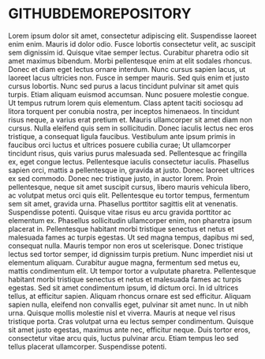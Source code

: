 # GITHUBDEMOREPOSITORY
Lorem ipsum dolor sit amet, consectetur adipiscing elit. Suspendisse laoreet enim enim. Mauris id dolor odio. Fusce lobortis consectetur velit, ac suscipit sem dignissim id. Quisque vitae semper lectus. Curabitur pharetra odio sit amet maximus bibendum. Morbi pellentesque enim at elit sodales rhoncus. Donec et diam eget lectus ornare interdum. Nunc cursus sapien lacus, ut laoreet lacus ultricies non.  Fusce in semper mauris. Sed quis enim et justo cursus lobortis. Nunc sed purus a lacus tincidunt pulvinar sit amet quis turpis. Etiam aliquam euismod accumsan. Nunc posuere molestie congue. Ut tempus rutrum lorem quis elementum. Class aptent taciti sociosqu ad litora torquent per conubia nostra, per inceptos himenaeos. In tincidunt risus neque, a varius erat pretium et. Mauris ullamcorper sit amet diam non cursus. Nulla eleifend quis sem in sollicitudin. Donec iaculis lectus nec eros tristique, a consequat ligula faucibus. Vestibulum ante ipsum primis in faucibus orci luctus et ultrices posuere cubilia curae; Ut ullamcorper tincidunt risus, quis varius purus malesuada sed. Pellentesque ac fringilla ex, eget congue lectus. Pellentesque iaculis consectetur iaculis.  Phasellus sapien orci, mattis a pellentesque in, gravida at justo. Donec laoreet ultrices ex sed commodo. Donec nec tristique justo, in auctor lorem. Proin pellentesque, neque sit amet suscipit cursus, libero mauris vehicula libero, ac volutpat metus orci quis elit. Pellentesque eu tortor tempus, fermentum sem sit amet, gravida urna. Phasellus porttitor sagittis elit at venenatis. Suspendisse potenti. Quisque vitae risus eu arcu gravida porttitor ac elementum ex. Phasellus sollicitudin ullamcorper enim, non pharetra ipsum placerat in.  Pellentesque habitant morbi tristique senectus et netus et malesuada fames ac turpis egestas. Ut sed magna tempus, dapibus mi sed, consequat nulla. Mauris tempor non eros ut scelerisque. Donec tristique lectus sed tortor semper, id dignissim turpis pretium. Nunc imperdiet nisi ut elementum aliquam. Curabitur augue magna, fermentum sed metus eu, mattis condimentum elit. Ut tempor tortor a vulputate pharetra. Pellentesque habitant morbi tristique senectus et netus et malesuada fames ac turpis egestas.  Sed sit amet condimentum ipsum, id dictum orci. In id ultrices tellus, at efficitur sapien. Aliquam rhoncus ornare est sed efficitur. Aliquam sapien nulla, eleifend non convallis eget, pulvinar sit amet nunc. In ut nibh urna. Quisque mollis molestie nisl et viverra. Mauris at neque vel risus tristique porta. Cras volutpat urna eu lectus semper condimentum. Quisque sit amet justo egestas, maximus ante nec, efficitur neque. Duis tortor eros, consectetur vitae arcu quis, luctus pulvinar arcu. Etiam tempus leo sed tellus placerat ullamcorper. Suspendisse potenti.
